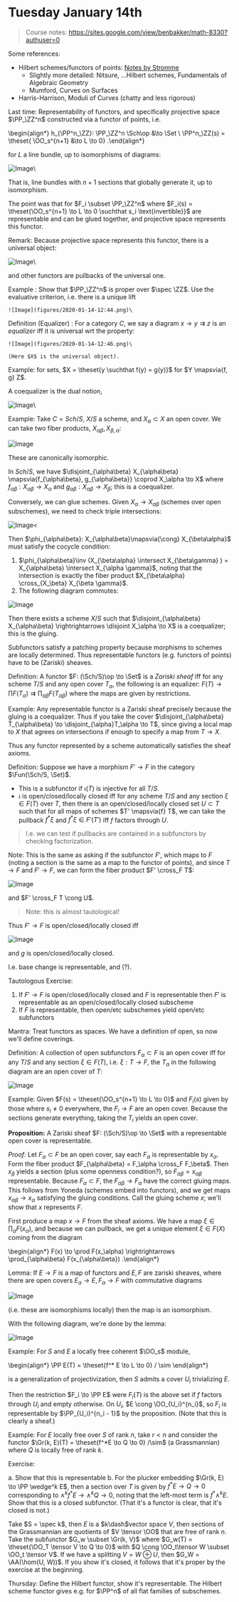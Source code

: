 # Tuesday January 14th

> Course notes: https://sites.google.com/view/benbakker/math-8330?authuser=0

Some references:

- Hilbert schemes/functors of points: [Notes by Stromme](http://matwbn.icm.edu.pl/ksiazki/bcp/bcp36/bcp36111.pdf)
  - Slightly more detailed: Nitsure, ...Hilbert schemes, Fundamentals of Algebraic Geometry
  - Mumford, Curves on Surfaces
- Harris-Harrison, Moduli of Curves (chatty and less rigorous) 

Last time:
Representability of functors, and specifically projective space $\PP_\ZZ^n$ constructed via a functor of points, i.e.

\begin{align*}
h_{\PP^n_\ZZ}: \PP_\ZZ^n \Sch\op &\to \Set \\
\PP^n_\ZZ(s) = \theset{ \OO_s^{n+1} &\to L \to 0}
.\end{align*}

for $L$  a line bundle, up to isomorphisms of diagrams:

![Image](figures/2020-01-14-12:40.png)\

That is, line bundles with $n+1$ sections that globally generate it, up to isomorphism.

The point was that for $F_i \subset \PP_\ZZ^n$ where $F_i(s) = \theset{\OO_s^{n+1} \to L \to 0 \suchthat s_i \text{invertible}}$ are representable and can be glued together, and projective space represents this functor.

Remark:
Because projective space represents this functor, there is a universal object:

![Image](figures/2020-01-14-12:42.png)\

and other functors are pullbacks of the universal one.

Example 
:   Show that $\PP_\ZZ^n$ is proper over $\spec \ZZ$.
    Use the evaluative criterion, i.e. there is a unique lift
  
    ![Image](figures/2020-01-14-12:44.png)\

Definition (Equalizer)
:   For a category $C$, we say a diagram $x \to y \rightrightarrows z$ is an *equalizer* iff it is universal wrt the property:

    ![Image](figures/2020-01-14-12:46.png)\

    (Here $X$ is the universal object).

Example: for sets, $X = \theset{y \suchthat f(y) = g(y)}$ for $Y \mapsvia{f, g} Z$.

A coequalizer is the dual notion,

![Image](figures/2020-01-14-12:48.png)\


Example:
Take $C = Sch/S$, $X/S$ a scheme, and $X_\alpha \subset X$ an open cover.
We can take two fiber products, $X_{\alpha \beta}, X_{\beta, \alpha}$:

![Image](figures/2020-01-14-12:50.png)

These are canonically isomorphic.

In $Sch/S$, we have $\disjoint_{\alpha\beta} X_{\alpha\beta} \mapsvia{f_{\alpha\beta}, g_{\alpha\beta}} \coprod X_\alpha \to X$ where $f_{\alpha\beta}: X_{\alpha\beta} \to X_\alpha$ and $g_{\alpha\beta}: X_{\alpha\beta} \to X_\beta$; this is a coequalizer.

Conversely, we can glue schemes. 
Given $X_\alpha \to X_{\alpha\beta}$ (schemes over open subschemes), we need to check triple intersections:

![Image](figures/2020-01-14-12:54.png)<

Then $\phi_{\alpha\beta}: X_{\alpha\beta}\mapsvia{\cong} X_{\beta\alpha}$ must satisfy the cocycle condition:

1. $\phi_{\alpha\beta}\inv (X_{\beta\alpha} \intersect X_{\beta\gamma} ) = X_{\alpha\beta} \intersect X_{\alpha \gamma}$, noting that the intersection is exactly the fiber product $X_{\beta\alpha} \cross_{X_\beta} X_{\beta \gamma}$.
2. The following diagram commutes:

![Image](figures/2020-01-14-12:57.png)

Then there exists a scheme $X/S$ such that $\disjoint_{\alpha\beta} X_{\alpha\beta} \rightrightarrows \disjoint X_\alpha \to X$ is a coequalizer; this is the gluing.

Subfunctors satisfy a patching property because morphisms to schemes are locally determined.
Thus representable functors (e.g. functors of points) have to be (Zariski) sheaves.

Definition:
A functor $F: (\Sch/S)\op \to \Set$ is a *Zariski sheaf* iff for any scheme $T/S$ and any open cover $T_\alpha$, the following is an equalizer:
$F(T) \to \prod F(T_\alpha) \rightrightarrows \prod_{\alpha\beta} F(T_{\alpha\beta})$
where the maps are given by restrictions.

Example:
Any representable functor is a Zariski sheaf precisely because the gluing is a coequalizer.
Thus if you take the cover $\disjoint_{\alpha\beta} T_{\alpha\beta} \to \disjoint_{\alpha}T_\alpha \to T$, since giving a local map to $X$ that agrees on intersections if enough to specify a map from $T\to X$.

Thus any functor represented by a scheme automatically satisfies the sheaf axioms.

Definition:
Suppose we have a morphism $F' \to F$ in the category $\Fun(\Sch/S, \Set)$.

- This is a subfunctor if $\iota(T)$ is injective for all $T/S$.
- $\iota$ is open/closed/locally closed iff for any scheme $T/S$ and any section $\xi \in F(T)$ over $T$, then there is an open/closed/locally closed set $U\subset T$ such that
  for all maps of schemes $T' \mapsvia{f} T$, we can take the pullback $f^* \xi$ and $f^*\xi \in F'(T')$ iff $f$ factors through $U$.  

> I.e. we can test if pullbacks are contained in a subfunctors by checking factorization.

Note:
This is the same as asking if the subfunctor $F'$, which maps to $F$ (noting a section is the same as a map to the functor of points), and since $T\to F$ and $F' \to F$, we can form the fiber product $F' \cross_F T$:

![Image](figures/2020-01-14-13:10.png)

and $F' \cross_F T \cong U$.


> Note: this is almost tautological!

Thus $F' \to F$ is open/closed/locally closed iff

![Image](figures/2020-01-14-13:13.png)

and $g$ is open/closed/locally closed.

I.e. base change is representable, and (?).


Tautologous Exercise:

1. If $F' \to F$ is open/closed/locally closed and $F$ is representable then $F'$ is representable as an open/closed/locally closed subscheme
2. If $F$ is representable, then open/etc subschemes yield open/etc subfunctors

Mantra:
Treat functors as spaces. 
We have a definition of open, so now we'll define coverings.

Definition: 
A collection of open subfunctors $F_\alpha \subset F$ is an open cover iff for any $T/S$ and any section $\xi \in F(T)$, i.e. $\xi: T\to F$, the $T_\alpha$ in the following diagram are an open cover of $T$:

![Image](figures/2020-01-14-13:19.png)

Example:
Given $F(s) = \theset{\OO_s^{n+1} \to L \to 0}$ and $F_i(s)$ given by those where $s_i \neq 0$ everywhere, the $F_i \to F$ are an open cover.
Because the sections generate everything, taking the $T_i$ yields an open cover.

**Proposition:**
A Zariski sheaf $F: (\Sch/S)\op \to \Set$ with a representable open cover is representable.

*Proof:*
Let $F_\alpha \subset F$ be an open cover, say each $F_\alpha$ is representable by $x_\alpha$.
Form the fiber product $F_{\alpha\beta} = F_\alpha \cross_F F_\beta$.
Then $x_\beta$ yields a section (plus some openness condition?), so $F_{\alpha\beta} = x_{\alpha\beta}$ representable.
Because $F_\alpha \subset F$, the $F_{\alpha\beta} \to F_\alpha$ have the correct gluing maps.
This follows from Yoneda (schemes embed into functors), and we get maps $x_{\alpha\beta} \to x_\alpha$ satisfying the gluing conditions.
Call the gluing scheme $x$; we'll show that $x$ represents $F$.

First produce a map $x\to F$ from the sheaf axioms.
We have a map $\xi \in \prod_\alpha F(x_\alpha)$, and because we can pullback, we get a unique element $\xi \in F(X)$ coming from the diagram

\begin{align*}
F(x) \to \prod F(x_\alpha) \rightrightarrows \prod_{\alpha\beta} F(x_{\alpha\beta})
.\end{align*}

Lemma:
If $E \to F$ is a map of functors and $E, F$ are zariski sheaves, where there are open covers $E_\alpha \to E, F_\alpha \to F$ with commutative diagrams

![Image](figures/2020-01-14-13:31.png)

(i.e. these are isomorphisms locally) then the map is an isomorphism.

With the following diagram, we're done by the lemma:

![Image](figures/2020-01-14-13:32.png)

Example:
For $S$ and $E$ a locally free coherent $\OO_s$ module,

\begin{align*}
\PP E(T) = \theset{f^* E \to L \to 0} / \sim
\end{align*}

is a generalization of projectivization, then $S$ admits a cover $U_i$ trivializing $E$.

Then the restriction $F_i \to \PP E$ were $F_i(T)$ is the above set if $f$ factors through $U_i$ and empty otherwise.
On $U_i$, $E \cong \OO_{U_i}^{n_i}$, so $F_i$ is representable by $\PP_{U_i}^{n_i - 1}$ by the proposition. 
(Note that this is clearly a sheaf.)


Example:
For $E$ locally free over $S$ of rank $n$, take $r<n$ and consider the functor $\Gr(k, E)(T) = \theset{f^*E \to Q \to 0} /\sim$ (a Grassmannian) where $Q$ is locally free of rank $k$.

Exercise:

a. Show that this is representable
b. For the plucker embedding $\Gr(k, E) \to \PP \wedge^k E$, then a section over $T$ is given by $f^*E \to Q \to 0$ corresponding to $\wedge^k f^*E \to \wedge^k Q \to 0$, noting that the left-most term is $f^* \wedge^k E$. 
Show that this is a closed subfunctor. 
(That it's a functor is clear, that it's closed is not.)

Take $S = \spec k$, then $E$ is a $k\dash$vector space $V$, then sections of the Grassmannian are quotients of $V \tensor \OO$ that are free of rank $n$.
Take the subfunctor $G_w \subset \Gr(k, V)$ where $G_w(T) = \theset{\OO_T \tensor V \to Q \to 0}$ with $Q \cong \OO_t\tensor W \subset \OO_t \tensor V$.
If we have a splitting $V = W \oplus U$, then $G_W = \AA(\hom(U, W))$.
If you show it's closed, it follows that it's proper by the exercise at the beginning.


Thursday:
Define the Hilbert functor, show it's representable.
The Hilbert scheme functor gives e.g. for $\PP^n$ of all flat families of subschemes.
